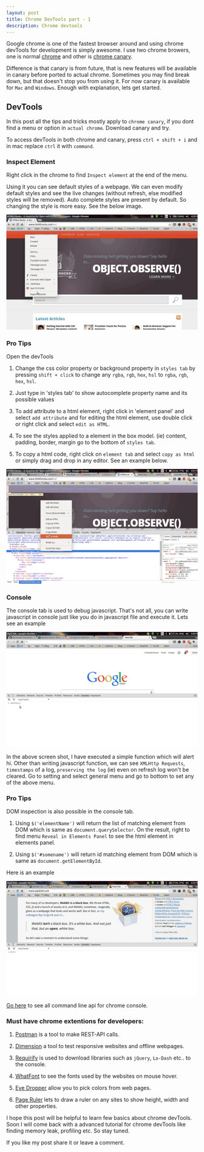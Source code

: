 ```yaml
---
layout: post
title: Chrome DevTools part - 1
description: Chrome devtools
---
```


Google chrome is one of the fastest browser around and using chrome devTools for development is simply awesome. I use two chrome browers, one is normal <a class="link" target="_blank" href="https://www.google.co.in/chrome/">chrome</a> and other is <a class="link" target="_blank" href="http://www.google.co.in/intl/en/chrome/browser/canary.html">chrome canary</a>.

Difference is that canary is from future, that is new features will be available in canary before ported to actual chrome. Sometimes you may find break down, but that doesn't stop you from using it. For now canary is available for `Mac` and `Windows`. Enough with explanation, lets get started.

## DevTools

In this post all the tips and tricks mostly apply to `chrome canary`, if you dont find a menu or option in `actual chrome`. Download canary and try.

To access devTools in both chrome and canary, press `ctrl + shift + i` and in mac replace `ctrl` it with `command`.

<!--more-->

### Inspect Element

Right click in the chrome to find `Inspect element` at the end of the menu.

Using it you can see default styles of a webpage. We can even modify default styles and see the live changes (without refresh, else modified styles will be removed). Auto complete styles are present by default. So changing the style is more easy. See the below image.

<img class="post-image" src="/assets/devtools/Inspect Element.gif" alt="devtool" title="click to open in new tab" onclick="window.open('/assets/devtools/Inspect Element.gif','_blank');">

### Pro Tips

Open the devTools

1. Change the css color property or background property in `styles tab` by pressing `shift + click` to change any `rgba`, `rgb`, `hex`, `hsl` to `rgba`, `rgb`, `hex`, `hsl`.

2. Just type in 'styles tab' to show autocomplete property name and its possible values

3. To add attribute to a html element, right click in 'element panel' and select `add attribute` and for editing the html element, use double click or right click and select `edit as HTML`.

4. To see the styles applied to a element in the box model. (ie) content, padding, border, margin go to the bottom of `styles tab`.

5. To copy a html code, right click on `element tab` and select `copy as html` or simply drag and drop in any editor. See an example below.

<img class="post-image" src="/assets/devtools/copy as html.gif" alt="copy as html" title="click to open in new tab" onclick="window.open('/assets/devtools/copy as html.gif','_blank');">

### Console

The console tab is used to debug javascript. That's not all, you can write
javascript in console just like you do in javascript file and execute it. Lets see an example

<img class="post-image" src="/assets/devtools/console.gif" alt="writing function in console" title="click to open in new tab" onclick="window.open('/assets/devtools/console.gif','_blank');">

In the above screen shot, I have executed a simple function which will alert hi. Other than writing javascript function, we can see `XMLHttp Requests`, `timestamps` of a log, `preserving the log` (ie) even on refresh log won't be cleared. Go to setting and select general menu and go to bottom to set any of the above menu.

### Pro Tips

<p>DOM inspection is also possible in the console tab.</p>

1. Using `$('elementName')` will return the list of matching element from DOM which is same as `document.querySelector`. On the result, right to find menu `Reveal in Elements Panel` to see the html element in elements panel.

2. Using `$('#somename')` will return id matching element from DOM which is same as `document.getElementById`.

Here is an example

<img class="post-image" src="/assets/devtools/dom.gif" alt="Dom inspection in console" title="click to open in new tab" onclick="window.open('/assets/devtools/dom.gif','_blank');">

<a class="link" target="_blank" href="https://developer.chrome.com/devtools/docs/commandline-api">Go here</a> to see all command line api for chrome console.

### Must have chrome extentions for developers:

1. <a class="link" target="_blank" href="https://chrome.google.com/webstore/detail/postman-rest-client/fdmmgilgnpjigdojojpjoooidkmcomcm?hl=en">Postman</a> is a tool to make REST-API calls.

2. <a class="link" target="_blank" href="https://chrome.google.com/webstore/detail/dimensions-legacy/hdmihohhdcbejdkidbfijmfehjbnmifk?hl=en">Dimension</a> a tool to test responsive websites and offline webpages.

3. <a class="link" target="_blank" href="https://chrome.google.com/webstore/detail/requirify/gajpkncnknlljkhblhllcnnfjpbcmebm?hl=en">Requirify</a> is used to download libraries such as `jQuery`, `Lo-Dash` etc.. to the console.

4. <a class="link" target="_blank" href="https://chrome.google.com/webstore/detail/whatfont/jabopobgcpjmedljpbcaablpmlmfcogm">WhatFont</a> to see the fonts used by the websites on mouse hover.

5. <a class="link" target="_blank" href="https://chrome.google.com/webstore/detail/eye-dropper/hmdcmlfkchdmnmnmheododdhjedfccka">Eye Dropper</a> allow you to pick colors from web pages.

6. <a class="link" target="_blank" href="https://chrome.google.com/webstore/detail/page-ruler/jlpkojjdgbllmedoapgfodplfhcbnbpn?hl=en">Page Ruler</a> lets to draw a ruler on any sites to show height, width and other properties.

I hope this post will be helpful to learn few basics about chrome devTools. Soon I will come back with a advanced tutorial for chrome devTools like finding memory leak, profiling etc. So stay tuned.

If you like my post share it or leave a comment.
